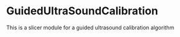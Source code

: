 # GuidedUltraSoundCalibration
This is a slicer module for a guided ultrasound calibration algorithm 
